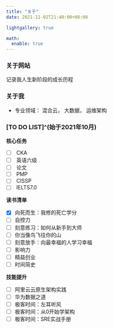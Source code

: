 ```yaml
---
title: "关于"
date: 2021-11-02T21:40:00+08:00

lightgallery: true

math:
  enable: true
---
```


### 关于网站

<i class="fas fa-seedling"></i> 记录我人生新阶段的成长历程

### 关于我

+ 专业领域：<i class="fas fa-cloud-upload-alt"></i> 混合云，<i class="fas fa-database"></i> 大数据，<i class="fas fa-network-wired"></i> 运维架构

### [TO DO LIST]^(始于2021年10月)

<i class="fas fa-tasks"></i> **核心任务**
- [ ] <i class="fas fa-cogs"></i> CKA
- [ ] <i class="fas fa-language"></i> 英语六级
- [ ] <i class="fas fa-graduation-cap"></i> 论文
- [ ] <i class="fas fa-users-cog"></i> PMP
- [ ] <i class="fas fa-shield-alt"></i> CISSP
- [ ] <i class="fas fa-language"></i> IELTS7.0

<i class="fas fa-book-open"></i> **读书清单**

- [x] 向死而生：我修的死亡学分
- [ ] 自控力
- [ ] 刻意练习：如何从新手到大师
- [ ] 你当像鸟飞往你的山
- [ ] 刻意放手：向最幸福的人学习幸福
- [ ] 影响力
- [ ] 精益创业
- [ ] 时间简史

<i class="fas fa-chart-line"></i> **技能提升**

- [ ] 阿里云云原生架构实践
- [ ] 华为数据之道
- [ ] 极客时间：左耳听风
- [ ] 极客时间：从0开始学架构
- [ ] 极客时间：SRE实战手册
